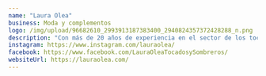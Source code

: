 ```yaml
---
name: "Laura Olea"
business: Moda y complementos
logo: /img/upload/96682610_2993913187383400_2940824357372428288_n.png
description: "Con más de 20 años de experiencia en el sector de los tocados, confía en nosotros para comunicar su primera colección de ropa hecha a mano en Málaga. "
instagram: https://www.instagram.com/lauraolea/
facebook: https://www.facebook.com/LauraOleaTocadosySombreros/
websiteUrl: https://lauraolea.com/
---
```

